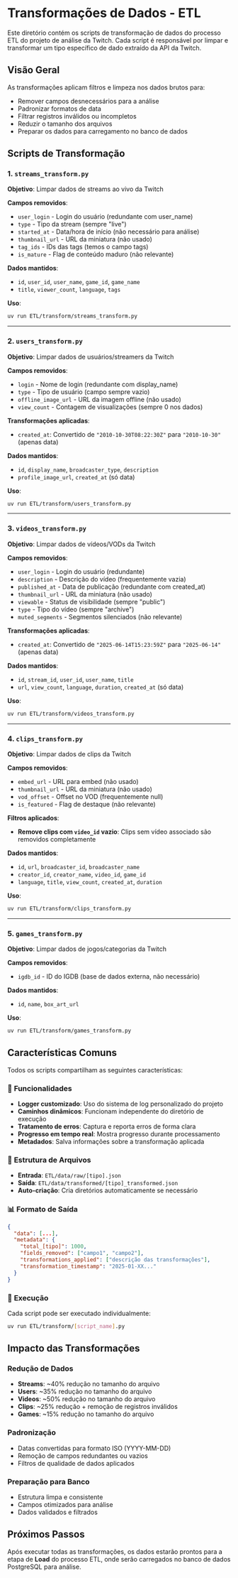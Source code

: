 # Transformações de Dados - ETL

Este diretório contém os scripts de transformação de dados do processo ETL do projeto de análise da Twitch. Cada script é responsável por limpar e transformar um tipo específico de dado extraído da API da Twitch.

## Visão Geral

As transformações aplicam filtros e limpeza nos dados brutos para:
- Remover campos desnecessários para a análise
- Padronizar formatos de data
- Filtrar registros inválidos ou incompletos
- Reduzir o tamanho dos arquivos
- Preparar os dados para carregamento no banco de dados

## Scripts de Transformação

### 1. `streams_transform.py`
**Objetivo**: Limpar dados de streams ao vivo da Twitch

**Campos removidos**:
- `user_login` - Login do usuário (redundante com user_name)
- `type` - Tipo da stream (sempre "live")
- `started_at` - Data/hora de início (não necessário para análise)
- `thumbnail_url` - URL da miniatura (não usado)
- `tag_ids` - IDs das tags (temos o campo tags)
- `is_mature` - Flag de conteúdo maduro (não relevante)

**Dados mantidos**:
- `id`, `user_id`, `user_name`, `game_id`, `game_name`
- `title`, `viewer_count`, `language`, `tags`

**Uso**:
```bash
uv run ETL/transform/streams_transform.py
```

---

### 2. `users_transform.py`
**Objetivo**: Limpar dados de usuários/streamers da Twitch

**Campos removidos**:
- `login` - Nome de login (redundante com display_name)
- `type` - Tipo de usuário (campo sempre vazio)
- `offline_image_url` - URL da imagem offline (não usado)
- `view_count` - Contagem de visualizações (sempre 0 nos dados)

**Transformações aplicadas**:
- `created_at`: Convertido de `"2010-10-30T08:22:30Z"` para `"2010-10-30"` (apenas data)

**Dados mantidos**:
- `id`, `display_name`, `broadcaster_type`, `description`
- `profile_image_url`, `created_at` (só data)

**Uso**:
```bash
uv run ETL/transform/users_transform.py
```

---

### 3. `videos_transform.py`
**Objetivo**: Limpar dados de vídeos/VODs da Twitch

**Campos removidos**:
- `user_login` - Login do usuário (redundante)
- `description` - Descrição do vídeo (frequentemente vazia)
- `published_at` - Data de publicação (redundante com created_at)
- `thumbnail_url` - URL da miniatura (não usado)
- `viewable` - Status de visibilidade (sempre "public")
- `type` - Tipo do vídeo (sempre "archive")
- `muted_segments` - Segmentos silenciados (não relevante)

**Transformações aplicadas**:
- `created_at`: Convertido de `"2025-06-14T15:23:59Z"` para `"2025-06-14"` (apenas data)

**Dados mantidos**:
- `id`, `stream_id`, `user_id`, `user_name`, `title`
- `url`, `view_count`, `language`, `duration`, `created_at` (só data)

**Uso**:
```bash
uv run ETL/transform/videos_transform.py
```

---

### 4. `clips_transform.py`
**Objetivo**: Limpar dados de clips da Twitch

**Campos removidos**:
- `embed_url` - URL para embed (não usado)
- `thumbnail_url` - URL da miniatura (não usado)
- `vod_offset` - Offset no VOD (frequentemente null)
- `is_featured` - Flag de destaque (não relevante)

**Filtros aplicados**:
- **Remove clips com `video_id` vazio**: Clips sem vídeo associado são removidos completamente

**Dados mantidos**:
- `id`, `url`, `broadcaster_id`, `broadcaster_name`
- `creator_id`, `creator_name`, `video_id`, `game_id`
- `language`, `title`, `view_count`, `created_at`, `duration`

**Uso**:
```bash
uv run ETL/transform/clips_transform.py
```

---

### 5. `games_transform.py`
**Objetivo**: Limpar dados de jogos/categorias da Twitch

**Campos removidos**:
- `igdb_id` - ID do IGDB (base de dados externa, não necessário)

**Dados mantidos**:
- `id`, `name`, `box_art_url`

**Uso**:
```bash
uv run ETL/transform/games_transform.py
```

## Características Comuns

Todos os scripts compartilham as seguintes características:

### 🔧 **Funcionalidades**
- **Logger customizado**: Uso do sistema de log personalizado do projeto
- **Caminhos dinâmicos**: Funcionam independente do diretório de execução
- **Tratamento de erros**: Captura e reporta erros de forma clara
- **Progresso em tempo real**: Mostra progresso durante processamento
- **Metadados**: Salva informações sobre a transformação aplicada

### 📁 **Estrutura de Arquivos**
- **Entrada**: `ETL/data/raw/[tipo].json`
- **Saída**: `ETL/data/transformed/[tipo]_transformed.json`
- **Auto-criação**: Cria diretórios automaticamente se necessário

### 📊 **Formato de Saída**
```json
{
  "data": [...],
  "metadata": {
    "total_[tipo]": 1000,
    "fields_removed": ["campo1", "campo2"],
    "transformations_applied": ["descrição das transformações"],
    "transformation_timestamp": "2025-01-XX..."
  }
}
```

### 🚀 **Execução**
Cada script pode ser executado individualmente:
```bash
uv run ETL/transform/[script_name].py
```

## Impacto das Transformações

### Redução de Dados
- **Streams**: ~40% redução no tamanho do arquivo
- **Users**: ~35% redução no tamanho do arquivo
- **Videos**: ~50% redução no tamanho do arquivo
- **Clips**: ~25% redução + remoção de registros inválidos
- **Games**: ~15% redução no tamanho do arquivo

### Padronização
- Datas convertidas para formato ISO (YYYY-MM-DD)
- Remoção de campos redundantes ou vazios
- Filtros de qualidade de dados aplicados

### Preparação para Banco
- Estrutura limpa e consistente
- Campos otimizados para análise
- Dados validados e filtrados

## Próximos Passos

Após executar todas as transformações, os dados estarão prontos para a etapa de **Load** do processo ETL, onde serão carregados no banco de dados PostgreSQL para análise. 
